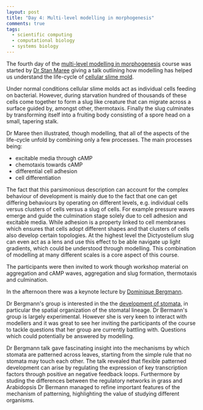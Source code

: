 ```yaml
---
layout: post
title: "Day 4: Multi-level modelling in morphogenesis"
comments: true
tags:
  - scientific computing
  - computational biology
  - systems biology
---
```


The fourth day of the
[multi-level modelling in morphogenesis](https://www.jic.ac.uk/whats-on/events/2015/07/embo-practical-course-2015/)
course was started by
[Dr Stan Maree](https://www.jic.ac.uk/directory/stan-maree/)
giving a talk outlining how modelling has helped us understand the life-cycle of
[cellular slime mold](https://en.wikipedia.org/wiki/Slime_mold).

Under normal conditions cellular slime molds act as individual cells feeding on
bacterial.  However, during starvation hundred of thousands of these cells come
together to form a slug like creature that can migrate across a surface guided
by, amongst other, thermotaxis. Finally the slug culminates by transforming
itself into a fruiting body consisting of a spore head on a small, tapering
stalk.

Dr Maree then illustrated, though modelling, that all of the aspects of the
life-cycle unfold by combining only a few processes. The main processes being:

- excitable media through cAMP
- chemotaxis towards cAMP
- differential cell adhesion
- cell differentiation

The fact that this parsimonious description can account for the complex
behaviour of development is mainly due to the fact that one can get differing
behaviours by operating on different levels, e.g. individual cells versus
clusters of cells versus a slug of cells. For example pressure waves emerge and
guide the culmination stage solely due to cell adhesion and excitable media.
While adhesion is a property linked to cell membranes which ensures that cells
adopt different shapes and that clusters of cells also develop certain
topologies. At the highest level the Dictyostelium slug can even act as a lens
and use this effect to be able navigate up light gradients, which could be
understood through modelling. This combination of modelling at many different
scales is a core aspect of this course.

The participants were then invited to work though workshop material on
aggregation and cAMP waves, aggregation and slug formation, thermotaxis
and culmination.

In the afternoon there was a keynote lecture by
[Dominique Bergmann](http://web.stanford.edu/group/bergmann/cgi-bin/bergmannlab/).

Dr Bergmann's group is interested in the the
[development of stomata](http://web.stanford.edu/group/bergmann/cgi-bin/bergmannlab/research),
in particular the spatial organization of the stomatal lineage.
Dr Bermann's group is largely experimental. However she is very keen to
interact with modellers and it was great to see her inviting the participants
of the course to tackle questions that her group are currently battling with.
Questions which could potentially be answered by modelling.

Dr Bergmann talk gave fascinating insight into the mechanisms by which stomata
are patterned across leaves, starting from the simple rule that no stomata may
touch each other. The talk revealed that flexible patterned development can
arise by regulating the expression of key transcription factors through
positive an negative feedback loops.  Furthermore by studing the differences
between the regulatory networks in grass and Arabidopsis Dr Bermann managed to
refine important features of the mechanism of patterning, highlighting the
value of studying different organisms.
